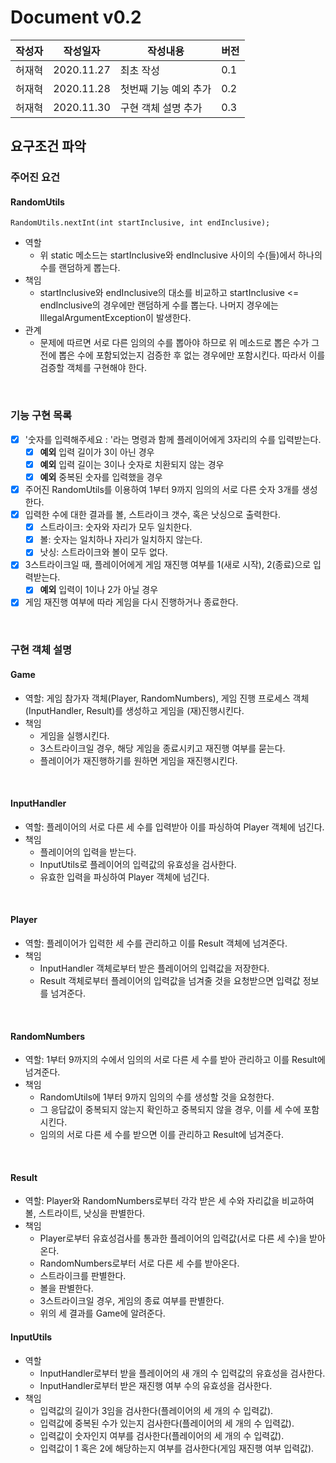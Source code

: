 # Document v0.2
|작성자|작성일자|작성내용|버전|
|------|--------|------|---|
|허재혁|2020.11.27|최초 작성|0.1|
|허재혁|2020.11.28|첫번째 기능 예외 추가|0.2|
|허재혁|2020.11.30|구현 객체 설명 추가|0.3|

## 요구조건 파악
### 주어진 요건
#### RandomUtils
```
RandomUtils.nextInt(int startInclusive, int endInclusive);
```
- 역할
    - 위 static 메소드는 startInclusive와 endInclusive 사이의 수(들)에서 하나의 수를 랜덤하게 뽑는다.
- 책임
    - startInclusive와 endInclusive의 대소를 비교하고 startInclusive <= endInclusive의 경우에만 랜덤하게 수를 뽑는다. 나머지 경우에는 IllegalArgumentException이 발생한다.
- 관계
    - 문제에 따르면 서로 다른 임의의 수를 뽑아야 하므로 위 메소드로 뽑은 수가 그 전에 뽑은 수에 포함되었는지 검증한 후 없는 경우에만 포함시킨다. 따라서 이를 검증할 객체를 구현해야 한다.

<br>

### 기능 구현 목록
- [x] '숫자를 입력해주세요 : '라는 명령과 함께 플레이어에게 3자리의 수를 입력받는다.
    - [x] **예외** 입력 길이가 3이 아닌 경우
    - [x] **예외** 입력 길이는 3이나 숫자로 치환되지 않는 경우
    - [x] **예외** 중복된 숫자를 입력했을 경우
- [x] 주어진 RandomUtils를 이용하여 1부터 9까지 임의의 서로 다른 숫자 3개를 생성한다.
- [x] 입력한 수에 대한 결과를 볼, 스트라이크 갯수, 혹은 낫싱으로 출력한다.
    - [x] 스트라이크: 숫자와 자리가 모두 일치한다.
    - [x] 볼: 숫자는 일치하나 자리가 일치하지 않는다.
    - [x] 낫싱: 스트라이크와 볼이 모두 없다.
- [x] 3스트라이크일 때, 플레이어에게 게임 재진행 여부를 1(새로 시작), 2(종료)으로 입력받는다.
    - [x] **예외** 입력이 1이나 2가 아닐 경우
- [x] 게임 재진행 여부에 따라 게임을 다시 진행하거나 종료한다.

<br>

### 구현 객체 설명
#### Game
- 역할: 게임 참가자 객체(Player, RandomNumbers), 게임 진행 프로세스 객체(InputHandler, Result)를 생성하고 게임을 (재)진행시킨다.
- 책임
    - 게임을 실행시킨다.
    - 3스트라이크일 경우, 해당 게임을 종료시키고 재진행 여부를 묻는다.
    - 플레이어가 재진행하기를 원하면 게임을 재진행시킨다.
    
 <br>
 
 #### InputHandler
 - 역할: 플레이어의 서로 다른 세 수를 입력받아 이를 파싱하여 Player 객체에 넘긴다.
 - 책임
    - 플레이어의 입력을 받는다.
    - InputUtils로 플레이어의 입력값의 유효성을 검사한다.
    - 유효한 입력을 파싱하여 Player 객체에 넘긴다.
 
 <br>
 
 #### Player
 - 역할: 플레이어가 입력한 세 수를 관리하고 이를 Result 객체에 넘겨준다.
 - 책임
     - InputHandler 객체로부터 받은 플레이어의 입력값을 저장한다.
     - Result 객체로부터 플레이어의 입력값을 넘겨줄 것을 요청받으면 입력값 정보를 넘겨준다.
  
 <br>
 
 #### RandomNumbers
 - 역할: 1부터 9까지의 수에서 임의의 서로 다른 세 수를 받아 관리하고 이를 Result에 넘겨준다.
 - 책임
    - RandomUtils에 1부터 9까지 임의의 수를 생성할 것을 요청한다.
    - 그 응답값이 중복되지 않는지 확인하고 중복되지 않을 경우, 이를 세 수에 포함시킨다.
    - 임의의 서로 다른 세 수를 받으면 이를 관리하고 Result에 넘겨준다.
    
  <br>
  
 #### Result
 - 역할: Player와 RandomNumbers로부터 각각 받은 세 수와 자리값을 비교하여 볼, 스트라이트, 낫싱을 판별한다.
 - 책임
    - Player로부터 유효성검사를 통과한 플레이어의 입력값(서로 다른 세 수)을 받아온다.
    - RandomNumbers로부터 서로 다른 세 수를 받아온다.
    - 스트라이크를 판별한다.
    - 볼을 판별한다.
    - 3스트라이크일 경우, 게임의 종료 여부를 판별한다.
    - 위의 세 결과를 Game에 알려준다.
  
 #### InputUtils
 - 역할
    - InputHandler로부터 받을 플레이어의 새 개의 수 입력값의 유효성을 검사한다.
    - InputHandler로부터 받은 재진행 여부 수의 유효성을 검사한다.
 - 책임
    - 입력값의 길이가 3임을 검사한다(플레이어의 세 개의 수 입력값).
    - 입력값에 중복된 수가 있는지 검사한다(플레이어의 세 개의 수 입력값).
    - 입력값이 숫자인지 여부를 검사한다(플레이어의 세 개의 수 입력값).
    - 입력값이 1 혹은 2에 해당하는지 여부를 검사한다(게임 재진행 여부 입력값).